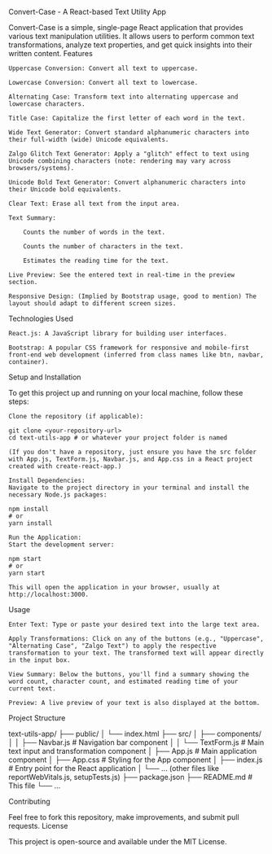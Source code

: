 
Convert-Case - A React-based Text Utility App

Convert-Case is a simple, single-page React application that provides various text manipulation utilities. It allows users to perform common text transformations, analyze text properties, and get quick insights into their written content.
Features

    Uppercase Conversion: Convert all text to uppercase.

    Lowercase Conversion: Convert all text to lowercase.

    Alternating Case: Transform text into alternating uppercase and lowercase characters.

    Title Case: Capitalize the first letter of each word in the text.

    Wide Text Generator: Convert standard alphanumeric characters into their full-width (wide) Unicode equivalents.

    Zalgo Glitch Text Generator: Apply a "glitch" effect to text using Unicode combining characters (note: rendering may vary across browsers/systems).

    Unicode Bold Text Generator: Convert alphanumeric characters into their Unicode bold equivalents.

    Clear Text: Erase all text from the input area.

    Text Summary:

        Counts the number of words in the text.

        Counts the number of characters in the text.

        Estimates the reading time for the text.

    Live Preview: See the entered text in real-time in the preview section.

    Responsive Design: (Implied by Bootstrap usage, good to mention) The layout should adapt to different screen sizes.

Technologies Used

    React.js: A JavaScript library for building user interfaces.

    Bootstrap: A popular CSS framework for responsive and mobile-first front-end web development (inferred from class names like btn, navbar, container).

Setup and Installation

To get this project up and running on your local machine, follow these steps:

    Clone the repository (if applicable):

    git clone <your-repository-url>
    cd text-utils-app # or whatever your project folder is named

    (If you don't have a repository, just ensure you have the src folder with App.js, TextForm.js, Navbar.js, and App.css in a React project created with create-react-app.)

    Install Dependencies:
    Navigate to the project directory in your terminal and install the necessary Node.js packages:

    npm install
    # or
    yarn install

    Run the Application:
    Start the development server:

    npm start
    # or
    yarn start

    This will open the application in your browser, usually at http://localhost:3000.

Usage

    Enter Text: Type or paste your desired text into the large text area.

    Apply Transformations: Click on any of the buttons (e.g., "Uppercase", "Alternating Case", "Zalgo Text") to apply the respective transformation to your text. The transformed text will appear directly in the input box.

    View Summary: Below the buttons, you'll find a summary showing the word count, character count, and estimated reading time of your current text.

    Preview: A live preview of your text is also displayed at the bottom.

Project Structure

text-utils-app/
├── public/
│   └── index.html
├── src/
│   ├── components/
│   │   ├── Navbar.js       # Navigation bar component
│   │   └── TextForm.js     # Main text input and transformation component
│   ├── App.js              # Main application component
│   ├── App.css             # Styling for the App component
│   ├── index.js            # Entry point for the React application
│   └── ... (other files like reportWebVitals.js, setupTests.js)
├── package.json
├── README.md               # This file
└── ...

Contributing

Feel free to fork this repository, make improvements, and submit pull requests.
License

This project is open-source and available under the MIT License.
